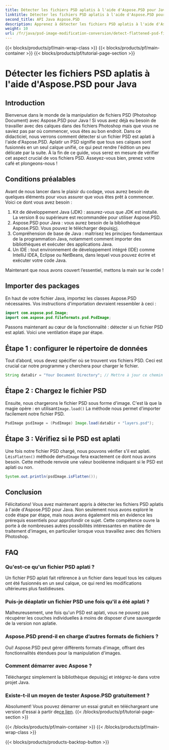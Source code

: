 ```yaml
---
title: Détecter les fichiers PSD aplatis à l'aide d'Aspose.PSD pour Java
linktitle: Détecter les fichiers PSD aplatis à l'aide d'Aspose.PSD pour Java
second_title: API Java Aspose.PSD
description: Apprenez à détecter les fichiers PSD aplatis à l'aide d'Aspose.PSD pour Java, étape par étape dans ce didacticiel complet.
weight: 10
url: /fr/java/psd-image-modification-conversion/detect-flattened-psd-files/
---
```


{{< blocks/products/pf/main-wrap-class >}}
{{< blocks/products/pf/main-container >}}
{{< blocks/products/pf/tutorial-page-section >}}

# Détecter les fichiers PSD aplatis à l'aide d'Aspose.PSD pour Java

## Introduction

Bienvenue dans le monde de la manipulation de fichiers PSD (Photoshop Document) avec Aspose.PSD pour Java ! Si vous avez déjà eu besoin de travailler avec des calques dans des fichiers Photoshop mais que vous ne saviez pas par où commencer, vous êtes au bon endroit. Dans ce didacticiel, nous verrons comment détecter si un fichier PSD est aplati à l'aide d'Aspose.PSD. Aplatir un PSD signifie que tous ses calques sont fusionnés en un seul calque unifié, ce qui peut rendre l'édition un peu délicate par la suite. À la fin de ce guide, vous serez en mesure de vérifier cet aspect crucial de vos fichiers PSD. Asseyez-vous bien, prenez votre café et plongeons-nous !

## Conditions préalables

Avant de nous lancer dans le plaisir du codage, vous aurez besoin de quelques éléments pour vous assurer que vous êtes prêt à commencer. Voici ce dont vous avez besoin :

1. Kit de développement Java (JDK) : assurez-vous que JDK est installé. La version 8 ou supérieure est recommandée pour utiliser Aspose.PSD.
2.  Aspose.PSD pour Java : vous aurez besoin de la bibliothèque Aspose.PSD. Vous pouvez le télécharger depuis[ici](https://releases.aspose.com/psd/java/).
3. Compréhension de base de Java : maîtrisez les principes fondamentaux de la programmation Java, notamment comment importer des bibliothèques et exécuter des applications Java.
4. Un IDE : tout environnement de développement intégré (IDE) comme IntelliJ IDEA, Eclipse ou NetBeans, dans lequel vous pouvez écrire et exécuter votre code Java.

Maintenant que nous avons couvert l’essentiel, mettons la main sur le code !

## Importer des packages

En haut de votre fichier Java, importez les classes Aspose.PSD nécessaires. Vos instructions d'importation devraient ressembler à ceci :

```java
import com.aspose.psd.Image;
import com.aspose.psd.fileformats.psd.PsdImage;
```

Passons maintenant au cœur de la fonctionnalité : détecter si un fichier PSD est aplati. Voici une ventilation étape par étape.

## Étape 1 : configurer le répertoire de données

Tout d’abord, vous devez spécifier où se trouvent vos fichiers PSD. Ceci est crucial car notre programme y cherchera pour charger le fichier.

```java
String dataDir = "Your Document Directory"; // Mettre à jour ce chemin
```

## Étape 2 : Chargez le fichier PSD

 Ensuite, nous chargerons le fichier PSD sous forme d'image. C'est là que la magie opère : en utilisant`Image.load()` La méthode nous permet d’importer facilement notre fichier PSD.

```java
PsdImage psdImage = (PsdImage) Image.load(dataDir + "layers.psd");
```

## Étape 3 : Vérifiez si le PSD est aplati

Une fois notre fichier PSD chargé, nous pouvons vérifier s'il est aplati. Le`isFlatten()` méthode de`PsdImage` fera exactement ce dont nous avons besoin. Cette méthode renvoie une valeur booléenne indiquant si le PSD est aplati ou non.

```java
System.out.println(psdImage.isFlatten());
```

## Conclusion

Félicitations! Vous avez maintenant appris à détecter les fichiers PSD aplatis à l'aide d'Aspose.PSD pour Java. Non seulement nous avons exploré le code étape par étape, mais nous avons également mis en évidence les prérequis essentiels pour approfondir ce sujet. Cette compétence ouvre la porte à de nombreuses autres possibilités intéressantes en matière de traitement d'images, en particulier lorsque vous travaillez avec des fichiers Photoshop.

## FAQ

### Qu'est-ce qu'un fichier PSD aplati ?
Un fichier PSD aplati fait référence à un fichier dans lequel tous les calques ont été fusionnés en un seul calque, ce qui rend les modifications ultérieures plus fastidieuses.

### Puis-je déaplatir un fichier PSD une fois qu'il a été aplati ?
Malheureusement, une fois qu'un PSD est aplati, vous ne pouvez pas récupérer les couches individuelles à moins de disposer d'une sauvegarde de la version non aplatie.

### Aspose.PSD prend-il en charge d’autres formats de fichiers ?
Oui! Aspose.PSD peut gérer différents formats d'image, offrant des fonctionnalités étendues pour la manipulation d'images.

### Comment démarrer avec Aspose ?
 Téléchargez simplement la bibliothèque depuis[ici](https://releases.aspose.com/psd/java/) et intégrez-le dans votre projet Java.

### Existe-t-il un moyen de tester Aspose.PSD gratuitement ?
 Absolument! Vous pouvez démarrer un essai gratuit en téléchargeant une version d'essai à partir de[ce lien](https://releases.aspose.com/).
{{< /blocks/products/pf/tutorial-page-section >}}

{{< /blocks/products/pf/main-container >}}
{{< /blocks/products/pf/main-wrap-class >}}

{{< blocks/products/products-backtop-button >}}
